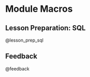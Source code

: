 <!--
attribute: Based on the work of the [DART Team](dart@chop.edu) available [here](https://raw.githubusercontent.com/arcus/education_modules/main/_module_templates/macros_sql.md)
version:  0.0.1
language: en
narrator: UK English Female
title: Module Macros for SQL
comment:  This is placeholder module to save macros used in other modules.

@version_history 

@end


script: https://cdn.jsdelivr.net/npm/alasql@0.6.5/dist/alasql.min.js
attribute: [AlaSQL](https://alasql.org)
           by [Andrey Gershun](agershun@gmail.com)
           & [Mathias Rangel Wulff](m@rawu.dk)
           is licensed under [MIT](https://opensource.org/licenses/MIT)

script: https://cdnjs.cloudflare.com/ajax/libs/PapaParse/4.6.1/papaparse.min.js
attribute: [PapaParse](https://www.papaparse.com)
           by [Matthew Holt](https://twitter.com/mholt6)
           is licensed under [MIT](https://opensource.org/licenses/MIT)

script: https://cdnjs.cloudflare.com/ajax/libs/jquery/3.6.0/jquery.min.js
attribute: [jQuery](https://jquery.com/)
           is licensed under [OpenJS Foundation](https://openjsf.org/)

@onload
    console.log("Building users table");
    alasql("DROP TABLE IF EXISTS users;");
    alasql("CREATE TABLE users (id number PRIMARY KEY AUTOINCREMENT, username text, password text, firstname text, lastname text, address text, city text, county text, postal text, phone text, email text);");
    alasql("INSERT INTO users VALUES ('1000','Trout393','steal3','Aleshia','Tomkiewicz','14 Taylor St','St. Stephens Ward','Kent','CT2 7PP','01835-703597','atomkiewicz@hotmail.com');");
    alasql("INSERT INTO users VALUES ('1017','Pigeon729','nose8','Evan','Zigomalas','5 Binney St','Abbey Ward','Buckinghamshire','HP11 2AX','01937-864715','evan.zigomalas@gmail.com');");
    alasql("INSERT INTO users VALUES ('1034','Aardwolf536','party9','France','Andrade','8 Moor Place','East Southbourne and Tuckton W','Bournemouth','BH6 3BE','01347-368222','france.andrade@hotmail.com');");
    alasql("INSERT INTO users VALUES ('1051','Stoat334','brown0','Ulysses','Mcwalters','505 Exeter Rd','Hawerby cum Beesby','Lincolnshire','DN36 5RP','01912-771311','ulysses@hotmail.com');");
    alasql("INSERT INTO users VALUES ('1068','Toucan875','ought3','Tyisha','Veness','5396 Forth Street','Greets Green and Lyng Ward','West Midlands','B70 9DT','01547-429341','tyisha.veness@hotmail.com');");
    alasql("INSERT INTO users VALUES ('1085','Ferret818','share0','Eric','Rampy','9472 Lind St','Desborough','Northamptonshire','NN14 2GH','01969-886290','erampy@rampy.co.uk');");
    alasql("INSERT INTO users VALUES ('1102','Walrus532','stand5','Marg','Grasmick','7457 Cowl St','Bargate Ward','Southampton','SO14 3TY','01865-582516','marg@hotmail.com');");
    alasql("INSERT INTO users VALUES ('1119','Finch151','human7','Laquita','Hisaw','20 Gloucester Pl','Chirton Ward','Tyne & Wear','NE29 7AD','01746-394243','laquita@yahoo.com');");
    alasql("INSERT INTO users VALUES ('1136','Roadrunner940','solve1','Lura','Manzella','929 Augustine St','Staple Hill Ward','South Gloucestershire','BS16 4LL','01907-538509','lura@hotmail.com');");
    alasql("INSERT INTO users VALUES ('1153','Falcon405','chair8','Yuette','Klapec','45 Bradfield St','Parwich','Derbyshire','DE6 1QN','01903-649460','yuette.klapec@klapec.co.uk');");
    alasql("INSERT INTO users VALUES ('1170','Snail980','lower9','Fernanda','Writer','620 Northampton St','Wilmington','Kent','DA2 7PP','01630-202053','fernanda@writer.co.uk');");
    alasql("INSERT INTO users VALUES ('1187','Shark125','power8','Charlesetta','Erm','5 Hygeia St','Loundsley Green Ward','Derbyshire','S40 4LY','01276-816806','charlesetta_erm@gmail.com');");
    alasql("INSERT INTO users VALUES ('1204','Moose147','hunter2','Corrinne','Jaret','2150 Morley St','Dee Ward','Dumfries and Galloway','DG8 7DE','01625-932209','corrinne_jaret@gmail.com');");
    alasql("INSERT INTO users VALUES ('1221','Hoverfly591','might3','Niesha','Bruch','24 Bolton St','Broxburn, Uphall and Winchburg','West Lothian','EH52 5TL','01874-856950','niesha.bruch@yahoo.com');");
    alasql("INSERT INTO users VALUES ('1238','Magpie205','cross1','Rueben','Gastellum','4 Forrest St','Weston-Super-Mare','North Somerset','BS23 3HG','01976-755279','rueben_gastellum@gastellum.co.uk');");
    alasql("INSERT INTO users VALUES ('1272','Horse885','mess2','Edgar','Kanne','99 Guthrie St','New Milton','Hampshire','BH25 5DF','01326-532337','edgar.kanne@yahoo.com');");
    alasql("INSERT INTO users VALUES ('1289','Gibbon766','kind0','Dewitt','Julio','7 Richmond St','Parkham','Devon','EX39 5DJ','01253-528327','dewitt.julio@hotmail.com');");
    alasql("INSERT INTO users VALUES ('1306','Octopus498','joint5','Charisse','Spinello','9165 Primrose St','Darnall Ward','Yorkshire, South','S4 7WN','01719-831436','charisse_spinello@spinello.co.uk');");
    alasql("INSERT INTO users VALUES ('1340','Rhinoceros275','hair3','Peter','Gutierres','4410 Tarlton St','Prestatyn Community','Denbighshire','LL19 9EG','01842-767201','peter_gutierres@yahoo.com');");
    alasql("INSERT INTO users VALUES ('1357','Tyrannosaurus899','read6','Octavio','Salvadore','6949 Bourne St','Lye and Stourbridge North Ward','West Midlands','DY5 2QP','01552-709248','octavio.salvadore@yahoo.com');");
    console.log("Table users created");

    console.log("Building vehicles table");
    alasql("DROP TABLE IF EXISTS vehicles;");
    alasql("CREATE TABLE vehicles (vin text PRIMARY KEY, make text, model text, year number, reg text, color text);");
    alasql("INSERT INTO vehicles VALUES ('3GCPCSE05BG193249', 'Chevrolet', 'Silverado', 2011, 'HW21 FKL', 'Black');");
    alasql("INSERT INTO vehicles VALUES ('1HGCM82633A123456', 'Honda', 'Accord', 2003, 'JK12 WZX', 'Blue');");
    alasql("INSERT INTO vehicles VALUES ('4T1BE32K44U876543', 'Toyota', 'Camry', 2004, 'XY34 FSD', 'Silver');");
    alasql("INSERT INTO vehicles VALUES ('2C3KA43R88H125478', 'Chrysler', '300', 2008, 'GH56 BNB', 'Gray');");
    alasql("INSERT INTO vehicles VALUES ('1FTFW1ET0EKE39357', 'Ford', 'F-150', 2014, 'LM98 QWE', 'White');");
    alasql("INSERT INTO vehicles VALUES ('5UXWX9C5XH0D12345', 'BMW', 'X3', 2017, 'HZ76 YUT', 'Blue');");
    alasql("INSERT INTO vehicles VALUES ('3FA6P0HR1GR187654', 'Ford', 'Fusion', 2016, 'RJ20 OPL', 'Red');");
    alasql("INSERT INTO vehicles VALUES ('5YJ3E1EA7KF314159', 'Tesla', 'Model 3', 2019, 'PR23 GHJ', 'White');");
    alasql("INSERT INTO vehicles VALUES ('1G1BE5SM2G7101234', 'Batmobile', 'Classic', 1966, 'BAT MAN', 'Black');");
    alasql("INSERT INTO vehicles VALUES ('WAUFFAFL7CN111111', 'Audi', 'A4', 2012, 'WD76 QPA', 'Black');");
    alasql("INSERT INTO vehicles VALUES ('2HGFB2F50FH123789', 'Honda', 'Civic', 2015, 'ZX34 NML', 'Gray');");
    alasql("INSERT INTO vehicles VALUES ('JHMGE8H39CS004321', 'Honda', 'Fit', 2012, 'LK98 VFR', 'Green');");
    alasql("INSERT INTO vehicles VALUES ('1FTEX1EP3FKD56789', 'Ford', 'F-150', 2015, 'QW89 POI', 'Red');");
    alasql("INSERT INTO vehicles VALUES ('WBA3A5C55FF123456', 'BMW', '3 Series', 2015, 'TY67 UIY', 'White');");
    alasql("INSERT INTO vehicles VALUES ('JN1CV6EK9EM123456', 'Infiniti', 'G37', 2014, 'NB76 MNO', 'Black');");
    alasql("INSERT INTO vehicles VALUES ('3N1AB7AP4HY123789', 'Nissan', 'Sentra', 2017, 'HG12 VBG', 'Blue');");
    alasql("INSERT INTO vehicles VALUES ('1FAFP40454F123456', 'Ford', 'Mustang', 2008, 'OL56 NRT', 'Yellow');");
    alasql("INSERT INTO vehicles VALUES ('1G11C5SA2EF204321', 'Chevrolet', 'Malibu', 2014, 'YX34 HJK', 'Gray');");
    alasql("INSERT INTO vehicles VALUES ('19UUA8F55CA001234', 'Acura', 'TL', 2012, 'UJ98 XCN', 'Black');");
    alasql("INSERT INTO vehicles VALUES ('JTHBK1EG3C2098765', 'Lexus', 'ES 350', 2012, 'DM56 KOP', 'Silver');");
    console.log("Table vehicles created");
@end

@AlaSQL.eval
<script>
//////////////////////////////////////////////////////////////////////////////////////////////////////////////////////////////
// BUILD FUNCTIONS
//////////////////////////////////////////////////////////////////////////////////////////////////////////////////////////////

function buildHtmlTable(myList) {
  // Builds the HTML Table out of myList, and writes output to the id attribute assigned via the "@0" argument to this marco.
  var columns = addAllColumnHeaders(myList);
  for (var i = 0 ; i < myList.length ; i++) {
    var row$ = $('<tr/>');
    for (var colIndex = 0 ; colIndex < columns.length ; colIndex++) {
      var cellValue = myList[i][columns[colIndex]];
      if (cellValue == null) { cellValue = ""; }
      row$.append($('<td/>').html(cellValue).css({
      "padding-left": "1em",
      "padding-right": "1em"
      }));
    }
    $(@0).append(row$);
  }
  try { // Error Handling for no null.
    var rowCount = document.getElementById(@0.substring(1)).rows.length - 1;
  } catch(err) {
    var cnt = 0
  }
  if (rowCount > 0) {
    var complete_message = "Query Execution Complete! (See Result Set Below)..."
  } else {
    var complete_message = "No Data to Return.."
  }
  return JSON.stringify(complete_message, null, 3);
}
function addAllColumnHeaders(myList) {
  // Creates and Returns Header Row From Array Data Provided as Input.
  var columnSet = [];
  var headerTr$ = $('<tr/>');
  for (var i = 0 ; i < myList.length ; i++) {
    var rowHash = myList[i];
    for (var key in rowHash) {
      if ($.inArray(key, columnSet) == -1){
        columnSet.push(key);
        headerTr$.append($('<th/>').html(key));
      }
    }
  }
  $(@0).append(headerTr$);
  return columnSet;
}
//////////////////////////////////////////////////////////////////////////////////////////////////////////////////////////////
//
//////////////////////////////////////////////////////////////////////////////////////////////////////////////////////////////
try {
    var myinput=`@input`
    console.clear();
    $(@0).html(""); // clear out existing data
    var myList=alasql(myinput);

    // no results returned
    if ( myList.length == 0 )
    {
      console.log("No Results to Display.");
    }
    // multiple queries returned, display final set
    else if ( Array.isArray( myList[0] ) )
    {
      buildHtmlTable(myList[myList.length-1]);
    }
    else
    { 
      buildHtmlTable(myList);
    }
} catch(e) {
  let error = new LiaError(e.message, 1);
  try {
    let log = e.message.match(/.*line (\d):.*\n.*\n.*\n(.*)/);
    error.add_detail(0, e.name+": "+log[2], "error", log[1] -1 , 0);
  } catch(e) {
  }
  throw error;
}
</script>
@end
-->

# Module Macros

## Lesson Preparation: SQL

@lesson_prep_sql

## Feedback
@feedback
